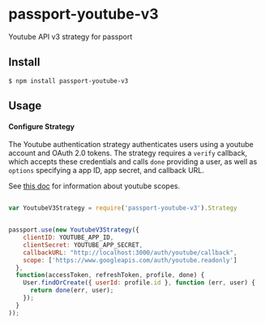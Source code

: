 passport-youtube-v3
===================

Youtube API v3 strategy for passport

## Install

    $ npm install passport-youtube-v3

## Usage

#### Configure Strategy

The Youtube authentication strategy authenticates users using a youtube
account and OAuth 2.0 tokens.  The strategy requires a `verify` callback, which
accepts these credentials and calls `done` providing a user, as well as
`options` specifying a app ID, app secret, and callback URL.

See [this doc](https://developers.google.com/youtube/v3/guides/authentication) for information about youtube scopes.

```javascript

var YoutubeV3Strategy = require('passport-youtube-v3').Strategy


passport.use(new YoutubeV3Strategy({
    clientID: YOUTUBE_APP_ID,
    clientSecret: YOUTUBE_APP_SECRET,
    callbackURL: "http://localhost:3000/auth/youtube/callback",
    scope: ['https://www.googleapis.com/auth/youtube.readonly']
  },
  function(accessToken, refreshToken, profile, done) {
    User.findOrCreate({ userId: profile.id }, function (err, user) {
      return done(err, user);
    });
  }
));
```
